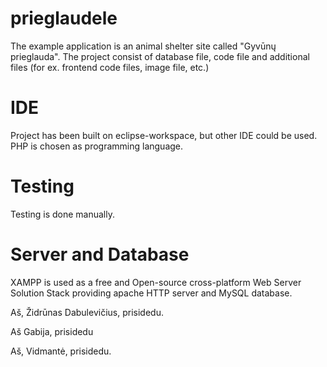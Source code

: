 # prieglaudele

The example application is an animal shelter site called "Gyvūnų prieglauda".
The project consist of database file, code file and additional files (for ex. frontend code files, image file, etc.)

# IDE

Project has been built on eclipse-workspace, but other IDE could be used. PHP is chosen as programming language.

# Testing

Testing is done manually. 

# Server and Database

XAMPP is used as a free and Open-source cross-platform Web Server Solution Stack providing apache HTTP server and MySQL database.


 Aš, Židrūnas Dabulevičius, prisidedu.
 
 Aš Gabija, prisidedu

Aš, Vidmantė, prisidedu.
